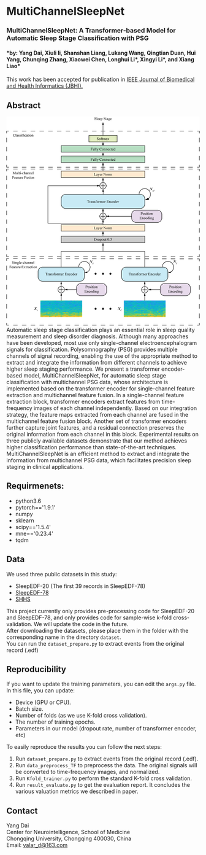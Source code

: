 # MultiChannelSleepNet
### MultiChannelSleepNet: A Transformer-based Model for Automatic Sleep Stage Classification with PSG 
#### *by: Yang Dai, Xiuli li, Shanshan Liang, Lukang Wang, Qingtian Duan, Hui Yang, Chunqing Zhang, Xiaowei Chen, Longhui Li\*, Xingyi Li\*, and Xiang Liao\* 
This work has been accepted for publication in [IEEE Journal of Biomedical and Health Informatics (JBHI).](https://ieeexplore.ieee.org/document/10146380)

## Abstract
![AttnSleep Architecture](imgs/MultiChannelSleepNet.png)
Automatic sleep stage classification plays an essential role in sleep quality measurement and sleep disorder diagnosis. Although many approaches have been developed, most use only single-channel electroencephalogram signals for classification. Polysomnography (PSG) provides multiple channels of signal recording, enabling the use of the appropriate method to extract and integrate the information from different channels to achieve higher sleep staging performance. We present a transformer encoder-based model, MultiChannelSleepNet, for automatic sleep stage classification with multichannel PSG data, whose architecture is implemented based on the transformer encoder for single-channel feature extraction and multichannel feature fusion. In a single-channel feature extraction block, transformer encoders extract features from time-frequency images of each channel independently. Based on our integration strategy, the feature maps extracted from each channel are fused in the multichannel feature fusion block. Another set of transformer encoders further capture joint features, and a residual connection preserves the original information from each channel in this block. Experimental results on three publicly available datasets demonstrate that our method achieves higher classification performance than state-of-the-art techniques. MultiChannelSleepNet is an efficient method to extract and integrate the information from multichannel PSG data, which facilitates precision sleep staging in clinical applications.


## Requirmenets:
- python3.6
- pytorch=='1.9.1'
- numpy
- sklearn
- scipy=='1.5.4'
- mne=='0.23.4'
- tqdm

## Data
We used three public datasets in this study:

- SleepEDF-20 (The first 39 records in SleepEDF-78)
- [SleepEDF-78](https://physionet.org/content/sleep-edfx/1.0.0/)
- [SHHS](https://sleepdata.org/datasets/shhs)

This project currently only provides pre-processing code for SleepEDF-20 and SleepEDF-78, and only provides code for sample-wise k-fold cross-validation. We will update the code in the future.  
After downloading the datasets, please place them in the folder with the corresponding name in the directory `dataset`.  
You can run the `dataset_prepare.py` to extract events from the original record (.edf)

## Reproducibility
If you want to update the training parameters, you can edit the `args.py` file. In this file, you can update:

- Device (GPU or CPU).
- Batch size.
- Number of folds (as we use K-fold cross validation).
- The number of training epochs.
- Parameters in our model (dropout rate, number of transformer encoder, etc)

To easily reproduce the results you can follow the next steps:  

1. Run `dataset_prepare.py` to extract events from the original record (.edf).
2. Run `data_preprocess_TF` to preprocess the data. The original signals will be converted to time-frequency images, and normalized.
3. Run `Kfold_trainer.py` to perform the standard K-fold cross validation.
4. Run `result_evaluate.py` to get the evaluation report. It concludes the various valuation metrics we described in paper.  



## Contact
Yang Dai  
Center for Neurointelligence, School of Medicine  
Chongqing University, Chongqing 400030, China  
Email: valar_d@163.com
